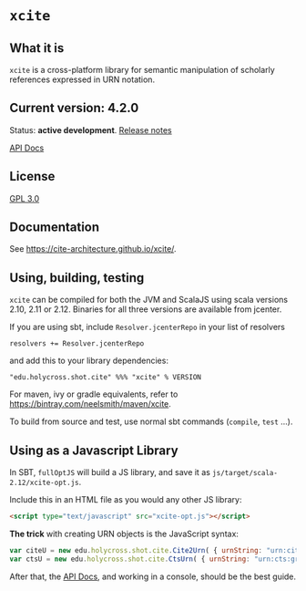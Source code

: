 # `xcite`

## What it is

`xcite` is a cross-platform library for semantic manipulation of scholarly references expressed in URN notation.

## Current version: 4.2.0

Status:  **active development**. [Release notes](releases.md)

[API Docs](https://cite-architecture.github.io/cite-api-docs/xcite/api/edu/holycross/shot/cite/index.html)

## License

[GPL 3.0](http://www.opensource.org/licenses/gpl-3.0.html)

## Documentation

See <https://cite-architecture.github.io/xcite/>.

## Using, building, testing

`xcite` can be compiled for both the JVM and ScalaJS using scala versions 2.10, 2.11 or 2.12.  Binaries for all three versions are available from jcenter.

If you are using sbt, include `Resolver.jcenterRepo` in your list of resolvers

    resolvers += Resolver.jcenterRepo

and add this to your library dependencies:

    "edu.holycross.shot.cite" %%% "xcite" % VERSION


For maven, ivy or gradle equivalents, refer to <https://bintray.com/neelsmith/maven/xcite>.

To build from source and test, use normal sbt commands (`compile`, `test` ...).

## Using as a Javascript Library

In SBT, `fullOptJS` will build a JS library, and save it as `js/target/scala-2.12/xcite-opt.js`.

Include this in an HTML file as you would any other JS library:

~~~html
<script type="text/javascript" src="xcite-opt.js"></script>
~~~

**The trick** with creating URN objects is the JavaScript syntax:

~~~javascript
var citeU = new edu.holycross.shot.cite.Cite2Urn( { urnString: "urn:cite2:hmt:msA.v1:1r2" });
var ctsU = new edu.holycross.shot.cite.CtsUrn( { urnString: "urn:cts:greekLit:tlg0012.tlg001.msA:1.1" });
~~~

After that, the [API Docs](https://cite-architecture.github.io/cite-api-docs/xcite/api/edu/holycross/shot/cite/index.html), and working in a console, should be the best guide.
